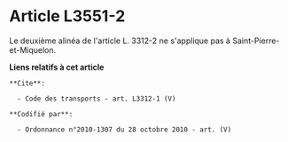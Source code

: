 # Article L3551-2

Le deuxième alinéa de l'article L. 3312-2 ne s'applique pas à Saint-Pierre-et-Miquelon.

**Liens relatifs à cet article**

	**Cite**:

	  - Code des transports - art. L3312-1 (V)

	**Codifié par**:

	  - Ordonnance n°2010-1307 du 28 octobre 2010 - art. (V)
